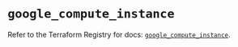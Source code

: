# `google_compute_instance`

Refer to the Terraform Registry for docs: [`google_compute_instance`](https://registry.terraform.io/providers/hashicorp/google-beta/6.14.1/docs/resources/google_compute_instance).
